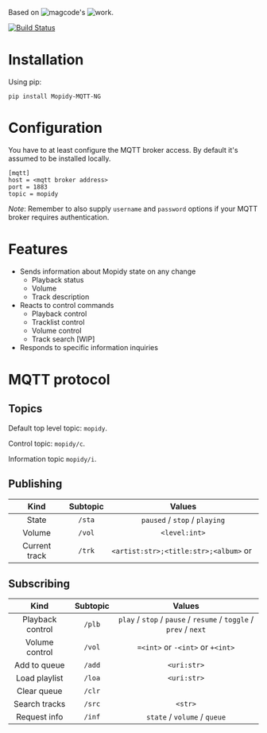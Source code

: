 Based on ![magcode's](https://github.com/magcode) ![work](https://github.com/magcode/mopidy-mqtt).

[![Build Status](https://travis-ci.org/odiroot/mopidy-mqtt.svg?branch=master)](https://travis-ci.org/odiroot/mopidy-mqtt)

# Installation

Using pip:
```
pip install Mopidy-MQTT-NG
```

# Configuration

You have to at least configure the MQTT broker access.
By default it's assumed to be installed locally.

```
[mqtt]
host = <mqtt broker address>
port = 1883
topic = mopidy
```

*Note*: Remember to also supply `username` and `password` options if your
MQTT broker requires authentication.

# Features

* Sends information about Mopidy state on any change
    - Playback status
    - Volume
    - Track description
* Reacts to control commands
    - Playback control
    - Tracklist control
    - Volume control
    - Track search [WIP]
* Responds to specific information inquiries

# MQTT protocol

## Topics

Default top level topic: `mopidy`.

Control topic: `mopidy/c`.

Information topic `mopidy/i`.

## Publishing

|      Kind     |  Subtopic |                  Values                   |
|:-------------:|:---------:|:-----------------------------------------:|
| State         |   `/sta`  | `paused` / `stop` / `playing`             |
| Volume        |   `/vol`  |               `<level:int>`               |
| Current track |   `/trk`  | `<artist:str>;<title:str>;<album>` or ` ` |

## Subscribing

|       Kind       | Subtopic |                               Values                              |
|:----------------:|:--------:|:-----------------------------------------------------------------:|
| Playback control | `/plb`   | `play` / `stop` / `pause` / `resume` / `toggle` / `prev` / `next` |
| Volume control   | `/vol`   | `=<int>` or `-<int>` or `+<int>`                                  |
| Add to queue     | `/add`   | `<uri:str>`                                                       |
| Load playlist    | `/loa`   | `<uri:str>`                                                       |
| Clear queue      | `/clr`   | ` `                                                               |
| Search tracks    | `/src`   | `<str>`                                                           |
| Request info     | `/inf`   | `state` / `volume` / `queue`                                  |
